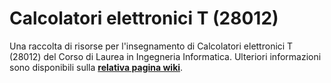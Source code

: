 # Calcolatori elettronici T (28012)

Una raccolta di risorse per l'insegnamento di Calcolatori elettronici T
(28012) del Corso di Laurea in Ingegneria Informatica. Ulteriori informazioni
sono disponibili sulla [**relativa pagina
wiki**](https://cartabinaria.students.cs.unibo.it/wiki/raccolte-di-risorse).

